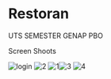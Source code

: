 # Restoran
UTS SEMESTER GENAP PBO

Screen Shoots

![login](https://cloud.githubusercontent.com/assets/22170423/24252027/cf202232-100e-11e7-8707-183713dc7992.PNG)
![2](https://cloud.githubusercontent.com/assets/22170423/24252031/d17b8300-100e-11e7-8d7f-5040fb8f80ae.PNG)
![1](https://cloud.githubusercontent.com/assets/22170423/24252032/d2f66880-100e-11e7-80ff-3a4bfd8db98a.PNG)![3](https://cloud.githubusercontent.com/assets/22170423/24252172/462fc90e-100f-11e7-96c5-43616e5041f1.PNG)
![4](https://cloud.githubusercontent.com/assets/22170423/24252174/476b5414-100f-11e7-8f48-950ea9703175.PNG)
